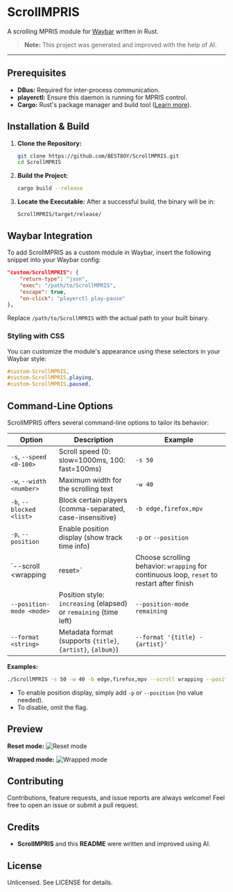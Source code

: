 # ScrollMPRIS

A scrolling MPRIS module for [Waybar](https://github.com/Alexays/Waybar) written in Rust.

> **Note:** This project was generated and improved with the help of AI.

---

## Prerequisites

- **DBus:** Required for inter-process communication.
- **playerctl:** Ensure this daemon is running for MPRIS control.
- **Cargo:** Rust's package manager and build tool ([Learn more](https://doc.rust-lang.org/cargo/)).

## Installation & Build

1. **Clone the Repository:**
   ```bash
   git clone https://github.com/BEST8OY/ScrollMPRIS.git
   cd ScrollMPRIS
   ```
2. **Build the Project:**
   ```bash
   cargo build --release
   ```
3. **Locate the Executable:**
   After a successful build, the binary will be in:
   ```
   ScrollMPRIS/target/release/
   ```

## Waybar Integration

To add ScrollMPRIS as a custom module in Waybar, insert the following snippet into your Waybar config:
```json
"custom/ScrollMPRIS": {
    "return-type": "json",
    "exec": "/path/to/ScrollMPRIS",
    "escape": true,
    "on-click": "playerctl play-pause"
},
```
Replace `/path/to/ScrollMPRIS` with the actual path to your built binary.

### Styling with CSS
You can customize the module's appearance using these selectors in your Waybar style:
```css
#custom-ScrollMPRIS,
#custom-ScrollMPRIS.playing,
#custom-ScrollMPRIS.paused,
```

## Command-Line Options

ScrollMPRIS offers several command-line options to tailor its behavior:

| Option                        | Description                                                                                 | Example                                  |
|-------------------------------|---------------------------------------------------------------------------------------------|------------------------------------------|
| `-s`, `--speed <0-100>`       | Scroll speed (0: slow=1000ms, 100: fast=100ms)                                              | `-s 50`                                  |
| `-w`, `--width <number>`      | Maximum width for the scrolling text                                                        | `-w 40`                                  |
| `-b`, `--blocked <list>`      | Block certain players (comma-separated, case-insensitive)                                   | `-b edge,firefox,mpv`                    |
| `-p`, `--position`            | Enable position display (show track time info)                                              | `-p` or `--position`                     |
| `--scroll <wrapping|reset>`   | Choose scrolling behavior: `wrapping` for continuous loop, `reset` to restart after finish  | `--scroll wrapping`                      |
| `--position-mode <mode>`      | Position style: `increasing` (elapsed) or `remaining` (time left)                           | `--position-mode remaining`              |
| `--format <string>`           | Metadata format (supports `{title}`, `{artist}`, `{album}`)                                 | `--format '{title} - {artist}'`          |

**Examples:**
```bash
./ScrollMPRIS -s 50 -w 40 -b edge,firefox,mpv --scroll wrapping --position --position-mode remaining --format '{title} - {artist}'
```

- To enable position display, simply add `-p` or `--position` (no value needed).
- To disable, omit the flag.

## Preview

**Reset mode:**
![Reset mode](https://github.com/user-attachments/assets/5a151c83-394d-4f12-9660-6f248de1a71d)

**Wrapped mode:**
![Wrapped mode](https://github.com/user-attachments/assets/c72cc4be-3385-4a53-8848-7c292e12e400)



## Contributing

Contributions, feature requests, and issue reports are always welcome!
Feel free to open an issue or submit a pull request.

## Credits
- **ScrollMPRIS** and this **README** were written and improved using AI.

## License
Unlicensed. See LICENSE for details.
